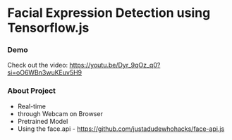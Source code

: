 # Facial Expression Detection using Tensorflow.js
### Demo
Check out the video: https://youtu.be/Dyr_9qOz_q0?si=oO6WBn3wuKEuv5H9
<img height=10 href="https://github.com/user-attachments/assets/b28914f9-fbd6-4360-ad95-698b0639ca20">

### About Project
- Real-time
- through Webcam on Browser
- Pretrained Model
- Using the face.api - https://github.com/justadudewhohacks/face-api.js
